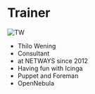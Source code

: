 <!SLIDE noprint smbullets>

# Trainer
<img id="staff" src="/global/_images/netways/staff/TW.jpg" alt="TW">

* Thilo Wening
 * Consultant
 * at NETWAYS since 2012
 * Having fun with Icinga
 * Puppet and Foreman
 * OpenNebula
